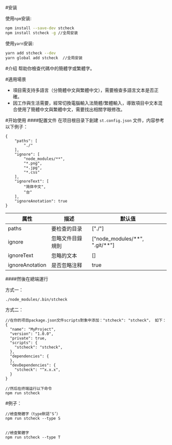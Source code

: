 #安装

使用```npm```安装:

```bash
npm install --save-dev stcheck
npm install stcheck -g //全局安装
```

使用```yarn```安装:

```bash
yarn add stcheck --dev
yarn global add stcheck  //全局安装
```

#介绍
帮助你檢查代碼中的簡體字或繁體字。

#適用場景
* 項目需支持多語言（分簡體中文與繁體中文），需要檢查多語言文本是否正確。
* 因工作與生活需要，經常切換電腦輸入法簡體/繁體輸入，導致項目中文本混合使用了簡體中文與繁體中文，需要找出相關字眼修改。


#开始使用
####配置文件
在项目根目录下創建 ```st.config.json``` 文件，内容参考以下例子：
```
{
    "paths": [
        "./"
    ],
    "ignore": [
        "node_modules/**",
        "*.png",
        "*.jpg",
        "*.css"
    ],
    "ignoreText": [
        "简体中文",
        "台"
    ],
    "ignoreAnotation": true
}
```

属性  | 描述 | 默认值
------------- | ------------- | -------------
paths  | 要检查的目录 | ["./"]
ignore | 忽略文件目錄規則 |["node_modules/\*\*", ".git/\*\*"]
ignoreText | 忽略的文本 | []
ignoreAnotation | 是否忽略注释 | true

####然後在總端運行

方式一：
```bash
./node_modules/.bin/stcheck
```

方式二：
```
//在你的项目package.json文件scripts對象中添加："stcheck": "stcheck"， 如下：
{
  "name": "MyProject",
  "version": "1.0.0",
  "private": true,
  "scripts": {
    "stcheck": "stcheck",
  },
  "dependencies": {
  },
  "devDependencies": {
    "stcheck": "^x.x.x",
  }
}

//然后在终端运行以下命令
npm run stcheck
```






#例子：
```
//檢查簡體字（type默認‘S’）
npm run stcheck --type S 


//檢查繁體字
npm run stcheck --type T 

```


